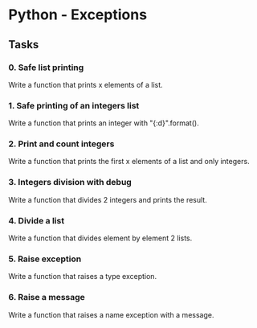 # Python - Exceptions
## Tasks
### 0. Safe list printing
Write a function that prints x elements of a list.
### 1. Safe printing of an integers list
Write a function that prints an integer with "{:d}".format().
### 2. Print and count integers
Write a function that prints the first x elements of a list and only integers.
### 3. Integers division with debug
Write a function that divides 2 integers and prints the result.
### 4. Divide a list
Write a function that divides element by element 2 lists.
### 5. Raise exception
Write a function that raises a type exception.
### 6. Raise a message
Write a function that raises a name exception with a message.